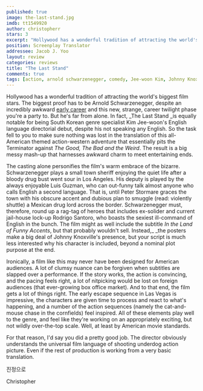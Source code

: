 ```yaml
---
published: true
image: the-last-stand.jpg 
imdb: tt1549920
author: christopherr
stars: 3
excerpt: "Hollywood has a wonderful tradition of attracting the world's biggest film stars. The biggest proof has to be Arnold Schwarzenegger, despite an incredibly awkward early career and this new, strange, career twilight phase you're a party to. But he's far from alone. In fact, _The Last Stand _is equally notable for being South Korean genre specialist Kim Jee-woon's English language directorial debut, despite his not speaking any English. So the task fell to you to make sure nothing was lost in the translation of this all-American themed action-western adventure that essentially pits the Terminator against _The Good, The Bad and the Weird_. The result is a big messy mash-up that harnesses awkward charm to meet entertaining ends. "
position: Screenplay Translator
addressee: Jacob J. Yoo
layout: review
categories: reviews
title: "The Last Stand"
comments: true
tags: [action, arnold schwarzenegger, comedy, Jee-woon Kim, Johnny Knoxville, Kim Jee-woon, Korean, Letters, Luis Guzman, Peter Stormare, Southy Korea, The Last Stand, transalation]
---
```

Hollywood has a wonderful tradition of attracting the world's biggest film stars. The biggest proof has to be Arnold Schwarzenegger, despite an incredibly awkward [early career][1] and this new, strange, career twilight phase you're a party to. But he's far from alone. In fact, _The Last Stand _is equally notable for being South Korean genre specialist Kim Jee-woon's English language directorial debut, despite his not speaking any English. So the task fell to you to make sure nothing was lost in the translation of this all-American themed action-western adventure that essentially pits the Terminator against _The Good, The Bad and the Weird_. The result is a big messy mash-up that harnesses awkward charm to meet entertaining ends.

   [1]: /content/tag/early-arnold

The casting alone personifies the film's warm embrace of the bizarre. Schwarzenegger plays a small town sheriff enjoying the quiet life after a bloody drug bust went sour in Los Angeles. His deputy is played by the always enjoyable Luis Guzman, who can out-funny talk almost anyone who calls English a second language. That is, until Peter Stormare graces the town with his obscure accent and dubious plan to smuggle (read: violently shuttle) a Mexican drug lord across the border. Schwarzenegger must, therefore, round up a rag-tag of heroes that includes ex-solider and current jail-house lock-up Rodrigo Santoro, who boasts the sexiest ill-command of English in the bunch. The film might as well include the subtitle _In the Land of Funny Accents_, but that probably wouldn't sell. Instead,_ _the posters make a big deal of Johnny Knoxville's presence, but your script is much less interested why his character is included, beyond a nominal plot purpose at the end.

Ironically, a film like this may never have been designed for American audiences. A lot of clumsy nuance can be forgiven when subtitles are slapped over a performance. If the story works, the action is convincing, and the pacing feels right, a lot of nitpicking would be lost on foreign audiences (that ever-growing box office market). And to that end, the film gets a lot of things right. The early escape sequence in Las Vegas is impressive, the characters are given time to process and react to what's happening, and a number of the action sequences (namely the cat-and-mouse chase in the cornfields) feel inspired. All of these elements play well to the genre, and feel like they're working on an appropriately exciting, but not wildly over-the-top scale. Well, at least by American movie standards.

For that reason, I'd say you did a pretty good job. The director obviously understands the universal film language of shooting underdog action picture. Even if the rest of production is working from a very basic translation.

진정으로

Christopher